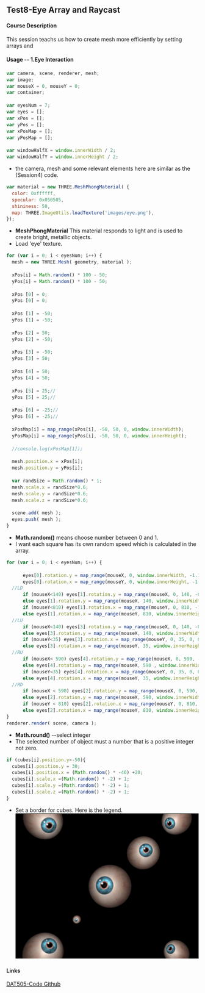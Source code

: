 ## Test8-Eye Array and Raycast ##

#### Course Description ####
This session teachs us how to create mesh more efficiently by setting arrays and

#### Usage -- 1.Eye Interaction ####
```javascript
var camera, scene, renderer, mesh;
var image;
var mouseX = 0, mouseY = 0;
var container;

var eyesNum = 7;
var eyes = [];
var xPos = [];
var yPos = [];
var xPosMap = [];
var yPosMap = [];

var windowHalfX = window.innerWidth / 2;
var windowHalfY = window.innerHeight / 2;
```

* the camera, mesh and some relevant elements here are similar as the (Session4) code.

```javascript
var material = new THREE.MeshPhongMaterial( {
  color: 0xffffff,
  specular: 0x050505,
  shininess: 50,
  map: THREE.ImageUtils.loadTexture('images/eye.png'),
});
```

* **MeshPhongMaterial** This material responds to light and is used to create bright, metallic objects.
* Load 'eye' texture.

```javascript
for (var i = 0; i < eyesNum; i++) {
  mesh = new THREE.Mesh( geometry, material );

  xPos[i] = Math.random() * 100 - 50;
  yPos[i] = Math.random() * 100 - 50;

  xPos [0] = 0;
  yPos [0] = 0;

  xPos [1] = -50;
  yPos [1] = -50;

  xPos [2] = 50;
  yPos [2] = -50;

  xPos [3] = -50;
  yPos [3] = 50;

  xPos [4] = 50;
  yPos [4] = 50;

  xPos [5] = 25;//
  yPos [5] = 25;//

  xPos [6] = -25;//
  yPos [6] = -25;//

  xPosMap[i] = map_range(xPos[i], -50, 50, 0, window.innerWidth);
  yPosMap[i] = map_range(yPos[i], -50, 50, 0, window.innerHeight);

  //console.log(xPosMap[1]);

  mesh.position.x = xPos[i];
  mesh.position.y = yPos[i];

  var randSize = Math.random() * 1;
  mesh.scale.x = randSize*0.6;
  mesh.scale.y = randSize*0.6;
  mesh.scale.z = randSize*0.6;

  scene.add( mesh );
  eyes.push( mesh );
}
```

* **Math.random()** means choose number  between 0 and 1.  
* I want each square has its own random speed which is calculated in the array.

```javascript
for (var i = 0; i < eyesNum; i++) {

      eyes[0].rotation.y = map_range(mouseX, 0, window.innerWidth, -1.14, 1.14);
      eyes[0].rotation.x = map_range(mouseY, 0, window.innerHeight, -1.14, 1.14);
  //LD
      if (mouseX<140) eyes[1].rotation.y = map_range(mouseX, 0, 140, -0.2, 0.25);
      else eyes[1].rotation.y = map_range(mouseX, 140, window.innerWidth, 0.25, 1.14);
      if (mouseY<810) eyes[1].rotation.x = map_range(mouseY, 0, 810, -1.14, -0.25);
      else eyes[1].rotation.x = map_range(mouseY, 810, window.innerHeight, -0.25, 0);
  //LU
      if (mouseX<140) eyes[3].rotation.y = map_range(mouseX, 0, 140, -0.2, 0.25);
      else eyes[3].rotation.y = map_range(mouseX, 140, window.innerWidth, 0.25, 1.14);
      if (mouseY<35) eyes[3].rotation.x = map_range(mouseY, 0, 35, 0, 0.25);
      else eyes[3].rotation.x = map_range(mouseY, 35, window.innerHeight, 0.25, 1.14);
  //RU
      if (mouseX< 590) eyes[4].rotation.y = map_range(mouseX, 0, 590, -1.14, -0.69);
      else eyes[4].rotation.y = map_range(mouseX, 590 , window.innerWidth, -0.69 , 0.2);
      if (mouseY<35) eyes[4].rotation.x = map_range(mouseY, 0, 35, 0, 0.25);
      else eyes[4].rotation.x = map_range(mouseY, 35, window.innerHeight, 0.25, 1.14);
  //RD
      if (mouseX < 590) eyes[2].rotation.y = map_range(mouseX, 0, 590, -1.14, -0.69);
      else eyes[2].rotation.y = map_range(mouseX, 590, window.innerWidth, -0.69, 0.2);
      if (mouseY < 810) eyes[2].rotation.x = map_range(mouseY, 0, 810, -1.14, -0.25);
      else eyes[2].rotation.x = map_range(mouseY, 810, window.innerHeight, -0.25, 0);
}
renderer.render( scene, camera );
```
* **Math.round()** --select integer
* The selected number of object must a number that is a positive integer not zero.

```javascript
if (cubes[i].position.y<-50){
  cubes[i].position.y = 30;
  cubes[i].position.x = (Math.random() * -40) +20;
  cubes[i].scale.x =(Math.random() * -2) + 1;
  cubes[i].scale.y =(Math.random() * -2) + 1;
  cubes[i].scale.z =(Math.random() * -2) + 1;
}
```
* Set a border for cubes. Here is the legend.
![Image text](/pictures/eye.png)
#### Links ####
[DAT505-Code Github](https://github.com/kevenie/DAT505-Code)
